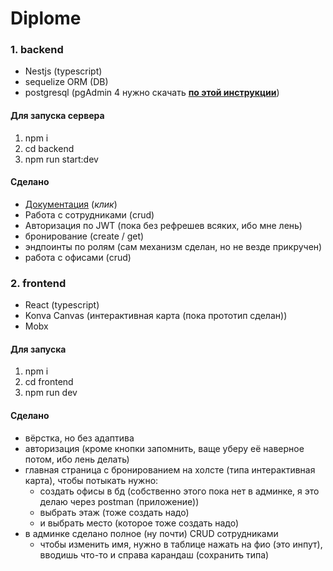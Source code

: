 # Diplome

### 1. backend
- Nestjs (typescript)
- sequelize ORM (DB)
- postgresql (pgAdmin 4 нужно скачать [**по этой инструкции**](https://metanit.com/sql/postgresql/1.1.php))

#### Для запуска сервера
1. npm i
2. cd backend
3. npm run start:dev

#### Сделано
- [Документация](http://localhost:5000/api/docs#/) (*клик*)
- Работа с сотрудниками (crud)
- Авторизация по JWT (пока без рефрешев всяких, ибо мне лень)
- бронирование (create / get)
- эндпоинты по ролям (сам механизм сделан, но не везде прикручен)
- работа с офисами (crud)




### 2. frontend
- React (typescript)
- Konva Canvas (интерактивная карта (пока прототип сделан))
- Mobx

#### Для запуска
1. npm i
2. cd frontend
3. npm run dev

#### Сделано
- вёрстка, но без адаптива
- авторизация (кроме кнопки запомнить, ваще уберу её наверное потом, ибо лень делать)
- главная страница с бронированием на холсте (типа интерактивная карта), чтобы потыкать нужно:
  - создать офисы в бд (собственно этого пока нет в админке, я это делаю через postman (приложение))
  - выбрать этаж (тоже создать надо)
  - и выбрать место (которое тоже создать надо)
- в админке сделано полное (ну почти) CRUD сотрудниками
  - чтобы изменить имя, нужно в таблице нажать на фио (это инпут), вводишь что-то и справа карандаш (сохранить типа) 